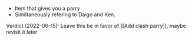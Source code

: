 - Item that gives you a parry
- Similtaneously refering to Daigo and Ken.

Verdict (2022-06-15): Leave this be in favor of [[Add clash parry]], maybe revisit it later